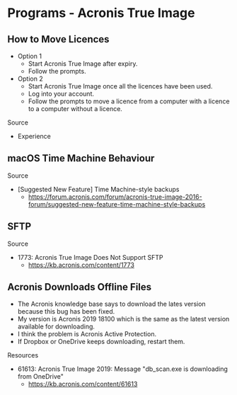 # Programs - Acronis True Image

## How to Move Licences

- Option 1
  - Start Acronis True Image after expiry.
  - Follow the prompts.
- Option 2
  - Start Acronis True Image once all the licences have been used.
  - Log into your account.
  - Follow the prompts to move a licence from a computer with a licence to a computer without a licence.

Source

- Experience

## macOS Time Machine Behaviour

Source

- [Suggested New Feature] Time Machine-style backups
  - https://forum.acronis.com/forum/acronis-true-image-2016-forum/suggested-new-feature-time-machine-style-backups

## SFTP

Source

- 1773: Acronis True Image Does Not Support SFTP 
  - https://kb.acronis.com/content/1773

## Acronis Downloads Offline Files

- The Acronis knowledge base says to download the lates version because this bug has been fixed.
- My version is Acronis 2019 18100 which is the same as the latest version available for downloading.
- I think the problem is Acronis Active Protection.
- If Dropbox or OneDrive keeps downloading, restart them.

Resources

- 61613: Acronis True Image 2019: Message "db_scan.exe is downloading from OneDrive"
  - https://kb.acronis.com/content/61613
